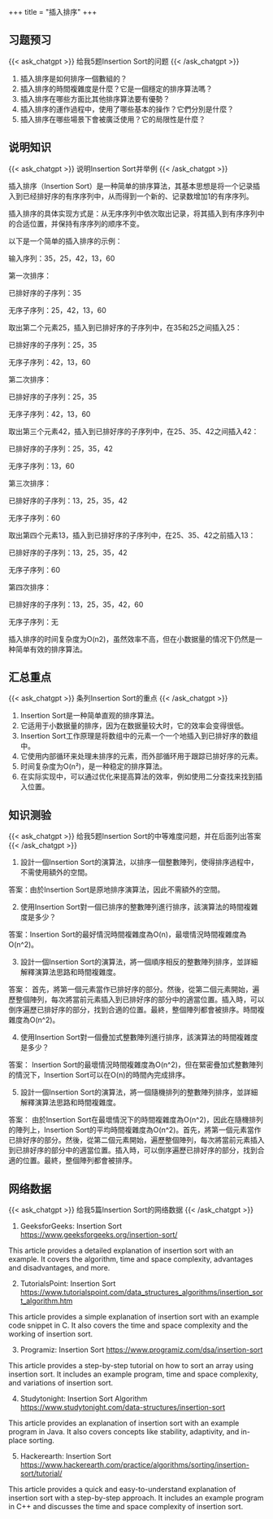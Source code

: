 +++
title = "插入排序"
+++
## 习题预习
{{< ask_chatgpt >}}
给我5题Insertion Sort的问题
{{< /ask_chatgpt >}}



1. 插入排序是如何排序一個數組的？
2. 插入排序的時間複雜度是什麼？它是一個穩定的排序算法嗎？
3. 插入排序在哪些方面比其他排序算法要有優勢？
4. 插入排序的運作過程中，使用了哪些基本的操作？它們分別是什麼？
5. 插入排序在哪些場景下會被廣泛使用？它的局限性是什麼？   

## 说明知识
{{< ask_chatgpt >}}
说明Insertion Sort并举例
{{< /ask_chatgpt >}}



插入排序（Insertion Sort）是一种简单的排序算法，其基本思想是将一个记录插入到已经排好序的有序序列中，从而得到一个新的、记录数增加1的有序序列。

插入排序的具体实现方式是：从无序序列中依次取出记录，将其插入到有序序列中的合适位置，并保持有序序列的顺序不变。

以下是一个简单的插入排序的示例：

输入序列：35，25，42，13，60

第一次排序：

已排好序的子序列：35

无序子序列：25，42，13，60

取出第二个元素25，插入到已排好序的子序列中，在35和25之间插入25：

已排好序的子序列：25，35

无序子序列：42，13，60

第二次排序：

已排好序的子序列：25，35

无序子序列：42，13，60

取出第三个元素42，插入到已排好序的子序列中，在25、35、42之间插入42：

已排好序的子序列：25，35，42

无序子序列：13，60

第三次排序：

已排好序的子序列：13，25，35，42

无序子序列：60

取出第四个元素13，插入到已排好序的子序列中，在25、35、42之前插入13：

已排好序的子序列：13，25，35，42

无序子序列：60

第四次排序：

已排好序的子序列：13，25，35，42，60

无序子序列：无

插入排序的时间复杂度为O(n2)，虽然效率不高，但在小数据量的情况下仍然是一种简单有效的排序算法。   

## 汇总重点
{{< ask_chatgpt >}}
条列Insertion Sort的重点
{{< /ask_chatgpt >}}



1. Insertion Sort是一种简单直观的排序算法。
2. 它适用于小数据量的排序，因为在数据量较大时，它的效率会变得很低。
3. Insertion Sort工作原理是将数组中的元素一个一个地插入到已排好序的数组中。
4. 它使用内部循环来处理未排序的元素，而外部循环用于跟踪已排好序的元素。
5. 时间复杂度为O(n²)，是一种稳定的排序算法。
6. 在实际实现中，可以通过优化来提高算法的效率，例如使用二分查找来找到插入位置。   

## 知识测验
{{< ask_chatgpt >}}
给我5题Insertion Sort的中等难度问题，并在后面列出答案
{{< /ask_chatgpt >}}



1. 設計一個Insertion Sort的演算法，以排序一個整數陣列，使得排序過程中，不需使用額外的空間。

答案：由於Insertion Sort是原地排序演算法，因此不需額外的空間。

2. 使用Insertion Sort對一個已排序的整數陣列進行排序，該演算法的時間複雜度是多少？

答案：Insertion Sort的最好情況時間複雜度為O(n)，最壞情況時間複雜度為O(n^2)。

3. 設計一個Insertion Sort的演算法，將一個順序相反的整數陣列排序，並詳細解釋演算法思路和時間複雜度。

答案： 首先，將第一個元素當作已排好序的部分。然後，從第二個元素開始，遍歷整個陣列，每次將當前元素插入到已排好序的部分中的適當位置。插入時，可以倒序遍歷已排好序的部分，找到合適的位置。最終，整個陣列都會被排序。時間複雜度為O(n^2)。

4. 使用Insertion Sort對一個疊加式整數陣列進行排序，該演算法的時間複雜度是多少？

答案： Insertion Sort的最壞情況時間複雜度為O(n^2)，但在緊密疊加式整數陣列的情況下，Insertion Sort可以在O(n)的時間內完成排序。

5. 設計一個Insertion Sort的演算法，將一個隨機排列的整數陣列排序，並詳細解釋演算法思路和時間複雜度。

答案： 由於Insertion Sort在最壞情況下的時間複雜度為O(n^2)，因此在隨機排列的陣列上，Insertion Sort的平均時間複雜度為O(n^2)。首先，將第一個元素當作已排好序的部分。然後，從第二個元素開始，遍歷整個陣列，每次將當前元素插入到已排好序的部分中的適當位置。插入時，可以倒序遍歷已排好序的部分，找到合適的位置。最終，整個陣列都會被排序。   

## 网络数据
{{< ask_chatgpt >}}
给我5篇Insertion Sort的网络数据
{{< /ask_chatgpt >}}



1. GeeksforGeeks: Insertion Sort
https://www.geeksforgeeks.org/insertion-sort/

This article provides a detailed explanation of insertion sort with an example. It covers the algorithm, time and space complexity, advantages and disadvantages, and more.

2. TutorialsPoint: Insertion Sort
https://www.tutorialspoint.com/data_structures_algorithms/insertion_sort_algorithm.htm

This article provides a simple explanation of insertion sort with an example code snippet in C. It also covers the time and space complexity and the working of insertion sort.

3. Programiz: Insertion Sort
https://www.programiz.com/dsa/insertion-sort

This article provides a step-by-step tutorial on how to sort an array using insertion sort. It includes an example program, time and space complexity, and variations of insertion sort.

4. Studytonight: Insertion Sort Algorithm
https://www.studytonight.com/data-structures/insertion-sort

This article provides an explanation of insertion sort with an example program in Java. It also covers concepts like stability, adaptivity, and in-place sorting.

5. Hackerearth: Insertion Sort
https://www.hackerearth.com/practice/algorithms/sorting/insertion-sort/tutorial/

This article provides a quick and easy-to-understand explanation of insertion sort with a step-by-step approach. It includes an example program in C++ and discusses the time and space complexity of insertion sort.   

